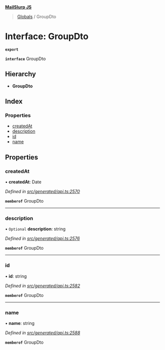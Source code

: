 **[MailSlurp JS](../README.md)**

> [Globals](../README.md) / GroupDto

# Interface: GroupDto

**`export`** 

**`interface`** GroupDto

## Hierarchy

* **GroupDto**

## Index

### Properties

* [createdAt](groupdto.md#createdat)
* [description](groupdto.md#description)
* [id](groupdto.md#id)
* [name](groupdto.md#name)

## Properties

### createdAt

•  **createdAt**: Date

*Defined in [src/generated/api.ts:2570](https://github.com/mailslurp/mailslurp-client/blob/98c6efc/src/generated/api.ts#L2570)*

**`memberof`** GroupDto

___

### description

• `Optional` **description**: string

*Defined in [src/generated/api.ts:2576](https://github.com/mailslurp/mailslurp-client/blob/98c6efc/src/generated/api.ts#L2576)*

**`memberof`** GroupDto

___

### id

•  **id**: string

*Defined in [src/generated/api.ts:2582](https://github.com/mailslurp/mailslurp-client/blob/98c6efc/src/generated/api.ts#L2582)*

**`memberof`** GroupDto

___

### name

•  **name**: string

*Defined in [src/generated/api.ts:2588](https://github.com/mailslurp/mailslurp-client/blob/98c6efc/src/generated/api.ts#L2588)*

**`memberof`** GroupDto
